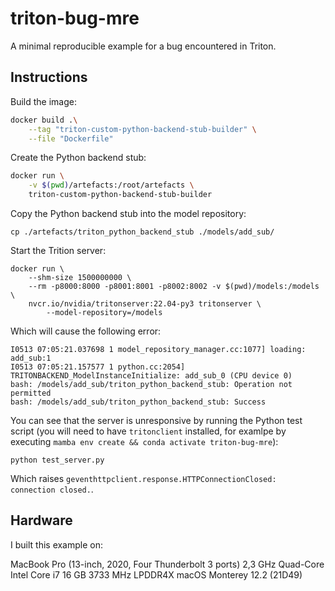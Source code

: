 # triton-bug-mre

A minimal reproducible example for a bug encountered in Triton.

## Instructions

Build the image:

```sh
docker build .\
    --tag "triton-custom-python-backend-stub-builder" \
    --file "Dockerfile"
```

Create the Python backend stub:

```sh
docker run \
    -v $(pwd)/artefacts:/root/artefacts \
    triton-custom-python-backend-stub-builder
```

Copy the Python backend stub into the model repository:

```
cp ./artefacts/triton_python_backend_stub ./models/add_sub/
```

Start the Trition server:

```
docker run \
    --shm-size 1500000000 \
    --rm -p8000:8000 -p8001:8001 -p8002:8002 -v $(pwd)/models:/models \
    nvcr.io/nvidia/tritonserver:22.04-py3 tritonserver \
        --model-repository=/models
```

Which will cause the following error:

```
I0513 07:05:21.037698 1 model_repository_manager.cc:1077] loading: add_sub:1
I0513 07:05:21.157577 1 python.cc:2054] TRITONBACKEND_ModelInstanceInitialize: add_sub_0 (CPU device 0)
bash: /models/add_sub/triton_python_backend_stub: Operation not permitted
bash: /models/add_sub/triton_python_backend_stub: Success
```

You can see that the server is unresponsive by running the Python test script (you will need to have `tritonclient` installed, for examlpe by executing `mamba env create && conda activate triton-bug-mre`):

```
python test_server.py
```

Which raises `geventhttpclient.response.HTTPConnectionClosed: connection closed.`.

## Hardware

I built this example on:

MacBook Pro (13-inch, 2020, Four Thunderbolt 3 ports)
2,3 GHz Quad-Core Intel Core i7
16 GB 3733 MHz LPDDR4X
macOS Monterey 12.2 (21D49)
